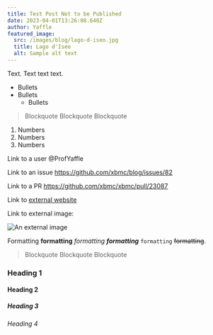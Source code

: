 ```yaml
---
title: Test Post Not to be Published
date: 2023-04-01T13:26:08.640Z
author: Yaffle
featured_image:
  src: /images/blog/lago-d-iseo.jpg
  title: Lago d'Iseo
  alt: Sample alt text
---
```

Text. Text text text.

* Bullets
* Bullets
  * Bullets

> Blockquote
> Blockquote
> Blockquote

1. Numbers
2. Numbers
3. Numbers

Link to a user @ProfYaffle 

Link to an issue https://github.com/xbmc/blog/issues/82

Link to a PR https://github.com/xbmc/xbmc/pull/23087

Link to [external website](kodi.tv)

Link to external image:

![An external image](https://upload.wikimedia.org/wikipedia/commons/thumb/3/3c/Lake_Iseo_and_Lovere_from_Ceratello.jpg/260px-Lake_Iseo_and_Lovere_from_Ceratello.jpg "Lake Iseo")

Formatting **formatting** *formatting* ***formatting*** `formatting` ~~formatting~~.

> Blockquote
> Blockquote
> Blockquote

### Heading 1

#### Heading 2

##### Heading 3

###### Heading 4